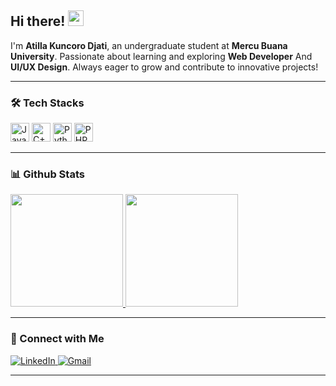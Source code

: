 ## Hi there! <img src="https://emojis.slackmojis.com/emojis/images/1536351075/4594/blob-wave.gif" width="25"/>
I'm **Atilla Kuncoro Djati**, an undergraduate student at **Mercu Buana University**. Passionate about learning and exploring **Web Developer** And **UI/UX Design**. Always eager to grow and contribute to innovative projects!

---

### 🛠 Tech Stacks  
<p align="left">
  <a href="#"><img alt="JavaScript" title="JavaScript" width="30px" src="https://cdn.jsdelivr.net/gh/devicons/devicon/icons/javascript/javascript-original.svg" /></a>
  <a href="#"><img alt="C++" title="C++" width="30px" src="https://cdn.jsdelivr.net/gh/devicons/devicon/icons/cplusplus/cplusplus-original.svg" /></a>
  <a href="#"><img alt="Python" title="Python" width="30px" src="https://cdn.jsdelivr.net/gh/devicons/devicon/icons/python/python-original.svg" /></a>
  <a href="#"><img alt="PHP" title="PHP" width="30px" src="https://cdn.jsdelivr.net/gh/devicons/devicon/icons/php/php-original.svg" /></a>
</p>

---

### 📊 Github Stats  
<p align="left">
  <a href="https://github.com/AtillaKuncoroDjati">
    <img height="180em" src="https://github-readme-stats-eight-theta.vercel.app/api?username=AtillaKuncoroDjati&show_icons=true&theme=tokyonight&include_all_commits=true&count_private=true"/>
    <img height="180em" src="https://github-readme-stats-eight-theta.vercel.app/api/top-langs/?username=AtillaKuncoroDjati&layout=compact&langs_count=8&theme=tokyonight"/>
  </a>
</p>

---

### 🤝 Connect with Me  
<p align="left">
  <a href="https://www.linkedin.com/in/atilla-kuncoro-djati/">
    <img alt="LinkedIn" src="https://img.shields.io/badge/-LinkedIn-0A66C2?style=for-the-badge&logo=linkedin&logoColor=white" />
  </a>
  <a href="mailto:atillakuncorodjati@gmail.com">
    <img alt="Gmail" src="https://img.shields.io/badge/-Gmail-D14836?style=for-the-badge&logo=gmail&logoColor=white" />
  </a>
</p>

---
